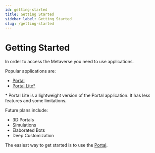 ```yaml
---
id: getting-started
title: Getting Started
sidebar_label: Getting Started
slug: /getting-started
---
```


# Getting Started

In order to access the Metaverse you need to use applications.

Popular applications are:

- [Portal](https://central-factory.com/metaverse/download-portal)
- [Portal Lite*](https://central-factory.com/metaverse/portal)

\* Portal Lite is a lightweight version of the Portal application. It has less features and some limitations.

Future plans include:

- 3D Portals
- Simulations
- Elaborated Bots
- Deep Customization

The easiest way to get started is to use the [Portal](using-the-portal).


